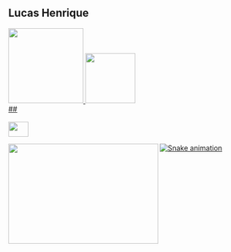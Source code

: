 ## Lucas Henrique

<div align="left">
  <a href="https://github.com/OttoApocalipse">
  <img height="150em" src="https://github-readme-stats.vercel.app/api?username=OttoApocalipse&show_icons=true&theme=dark&include_all_commits=true&count_private=true"/>
  <img height="100em" src="https://github-readme-stats.vercel.app/api/top-langs/?username=OttoApocalipse&layout=compact&langs_count=7&theme=dark"/>
</div>
##

<div style="display: inline_block"><br>
  <img align="center" height="30" width="40" src="https://cdn.jsdelivr.net/gh/devicons/devicon/icons/cplusplus/cplusplus-line.svg" />  
  
  ![Snake animation](https://github.com/OttoApocalipse/OttoApocalipse/blob/output/github-contribution-grid-snake.svg)
  <img align="left" height="200" width="300" src="https://i.pinimg.com/564x/7f/76/d8/7f76d808b480be33189171b711a713d1.jpg" >
  
</div>
